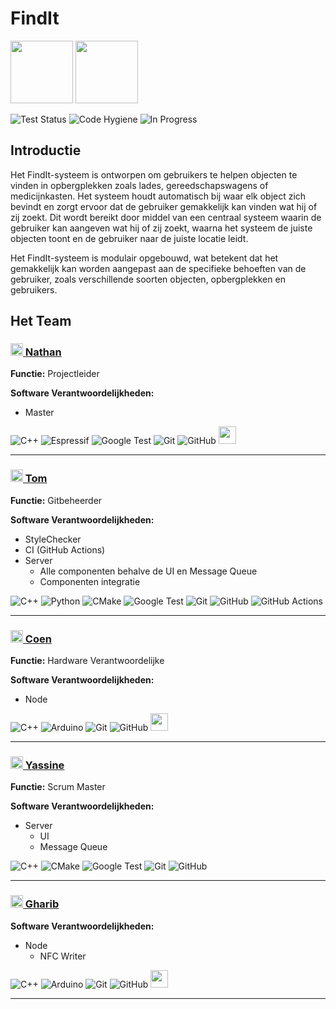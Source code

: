 # FindIt

<p float="left">
  <img src="./img/Logo.svg" height="100vh" />
  <img src="./img/Naam.svg" height="100vh" /> 
</p>

![Test Status](https://img.shields.io/github/actions/workflow/status/T3-FindIt/FindIt/CI.yml?label=Tests&style=flat-square)
![Code Hygiene](https://img.shields.io/github/actions/workflow/status/T3-FindIt/FindIt/hygiene.yml?label=Code%20Hygiene&style=flat-square)
![In Progress](https://img.shields.io/badge/Project%20In%20Progress-No-red?style=flat-square)


## Introductie

Het FindIt-systeem is ontworpen om gebruikers te helpen objecten te vinden in opbergplekken zoals lades, gereedschapswagens of medicijnkasten. Het systeem houdt automatisch bij waar elk object zich bevindt en zorgt ervoor dat de gebruiker gemakkelijk kan vinden wat hij of zij zoekt. Dit wordt bereikt door middel van een centraal systeem waarin de gebruiker kan aangeven wat hij of zij zoekt, waarna het systeem de juiste objecten toont en de gebruiker naar de juiste locatie leidt.

Het FindIt-systeem is modulair opgebouwd, wat betekent dat het gemakkelijk kan worden aangepast aan de specifieke behoeften van de gebruiker, zoals verschillende soorten objecten, opbergplekken en gebruikers.

## Het Team

### [<img src="https://avatars.githubusercontent.com/u/99728206?v=4" height="20px"/> Nathan](https://github.com/NathanThus)

**Functie:**
Projectleider

**Software Verantwoordelijkheden:**

* Master

![C++](https://img.shields.io/badge/c++-%2300599C.svg?style=for-the-badge&logo=c%2B%2B&logoColor=white)
![Espressif](https://img.shields.io/badge/espressif-E7352C.svg?style=for-the-badge&logo=espressif&logoColor=white)
![Google Test](https://img.shields.io/badge/google%20test-4285F4?style=for-the-badge&logo=google&logoColor=white)
![Git](https://img.shields.io/badge/git-%23F05033.svg?style=for-the-badge&logo=git&logoColor=white)
![GitHub](https://img.shields.io/badge/github-%23121011.svg?style=for-the-badge&logo=github&logoColor=white)
<image src="https://upload.wikimedia.org/wikipedia/commons/thumb/c/cd/PlatformIO_logo.svg/2500px-PlatformIO_logo.svg.png" height="28px">

---

### [<img src="https://avatars.githubusercontent.com/u/66320357?v=4" height="20px"/> Tom](https://github.com/TomVer99)

**Functie:** Gitbeheerder

**Software Verantwoordelijkheden:**

* StyleChecker
* CI (GitHub Actions)
* Server
  * Alle componenten behalve de UI en Message Queue
  * Componenten integratie

![C++](https://img.shields.io/badge/c++-%2300599C.svg?style=for-the-badge&logo=c%2B%2B&logoColor=white)
![Python](https://img.shields.io/badge/python-3670A0?style=for-the-badge&logo=python&logoColor=ffdd54)
![CMake](https://img.shields.io/badge/CMake-%23008FBA.svg?style=for-the-badge&logo=cmake&logoColor=white)
![Google Test](https://img.shields.io/badge/google%20test-4285F4?style=for-the-badge&logo=google&logoColor=white)
![Git](https://img.shields.io/badge/git-%23F05033.svg?style=for-the-badge&logo=git&logoColor=white)
![GitHub](https://img.shields.io/badge/github-%23121011.svg?style=for-the-badge&logo=github&logoColor=white)
![GitHub Actions](https://img.shields.io/badge/github%20actions-%232671E5.svg?style=for-the-badge&logo=githubactions&logoColor=white)

---

### [<img src="https://avatars.githubusercontent.com/u/95349225?v=4" height="20px"/> Coen](https://github.com/coenhezemans)

**Functie:** Hardware Verantwoordelijke

**Software Verantwoordelijkheden:**

* Node

![C++](https://img.shields.io/badge/c++-%2300599C.svg?style=for-the-badge&logo=c%2B%2B&logoColor=white)
![Arduino](https://img.shields.io/badge/arduino-00979D.svg?style=for-the-badge&logo=arduino&logoColor=white)
![Git](https://img.shields.io/badge/git-%23F05033.svg?style=for-the-badge&logo=git&logoColor=white)
![GitHub](https://img.shields.io/badge/github-%23121011.svg?style=for-the-badge&logo=github&logoColor=white)
<image src="https://upload.wikimedia.org/wikipedia/commons/thumb/c/cd/PlatformIO_logo.svg/2500px-PlatformIO_logo.svg.png" height="28px">

---

### [<img src="https://avatars.githubusercontent.com/u/49792918?v=4" height="20px"/> Yassine](https://github.com/Therealyassinetama)

**Functie:** Scrum Master

**Software Verantwoordelijkheden:**

* Server
  * UI
  * Message Queue

![C++](https://img.shields.io/badge/c++-%2300599C.svg?style=for-the-badge&logo=c%2B%2B&logoColor=white)
![CMake](https://img.shields.io/badge/CMake-%23008FBA.svg?style=for-the-badge&logo=cmake&logoColor=white)
![Google Test](https://img.shields.io/badge/google%20test-4285F4?style=for-the-badge&logo=google&logoColor=white)
![Git](https://img.shields.io/badge/git-%23F05033.svg?style=for-the-badge&logo=git&logoColor=white)
![GitHub](https://img.shields.io/badge/github-%23121011.svg?style=for-the-badge&logo=github&logoColor=white)

---

### [<img src="https://avatars.githubusercontent.com/u/113686829?v=4" height="20px"/> Gharib](https://github.com/GharibGharib)

**Software Verantwoordelijkheden:**

* Node
  * NFC Writer

![C++](https://img.shields.io/badge/c++-%2300599C.svg?style=for-the-badge&logo=c%2B%2B&logoColor=white)
![Arduino](https://img.shields.io/badge/arduino-00979D.svg?style=for-the-badge&logo=arduino&logoColor=white)
![Git](https://img.shields.io/badge/git-%23F05033.svg?style=for-the-badge&logo=git&logoColor=white)
![GitHub](https://img.shields.io/badge/github-%23121011.svg?style=for-the-badge&logo=github&logoColor=white)
<image src="https://upload.wikimedia.org/wikipedia/commons/thumb/c/cd/PlatformIO_logo.svg/2500px-PlatformIO_logo.svg.png" height="28px">

---
